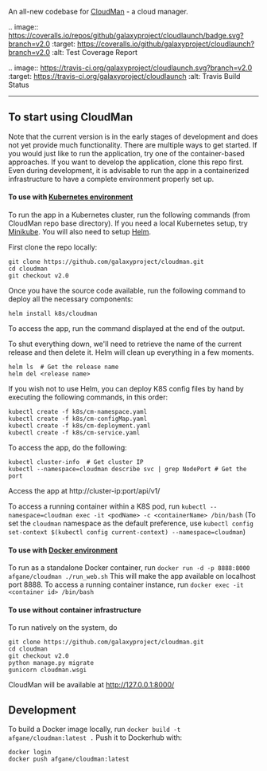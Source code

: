 An all-new codebase for [CloudMan](http://cloudman.irb.hr/) - a cloud manager.

.. image:: https://coveralls.io/repos/github/galaxyproject/cloudlaunch/badge.svg?branch=v2.0
   :target: https://coveralls.io/github/galaxyproject/cloudlaunch?branch=v2.0
   :alt: Test Coverage Report

.. image:: https://travis-ci.org/galaxyproject/cloudlaunch.svg?branch=v2.0
   :target: https://travis-ci.org/galaxyproject/cloudlaunch
   :alt: Travis Build Status

----
## To start using CloudMan

Note that the current version is in the early stages of development and does
not yet provide much functionality. There are multiple ways to get started.
If you would just like to run the application, try one of the container-based
approaches. If you want to develop the application, clone this repo first.
Even during development, it is advisable to run the app in a containerized
infrastructure to have a complete environment properly set up.

#### To use with [Kubernetes environment](http://kubernetes.io)
To run the app in a Kubernetes cluster, run the following commands (from
CloudMan repo base directory). If you need a local Kubernetes setup, try
[Minikube](https://kubernetes.io/docs/getting-started-guides/minikube). You
will also need to setup [Helm](https://docs.helm.sh/using-helm/#quick-start).

First clone the repo locally:
```
git clone https://github.com/galaxyproject/cloudman.git
cd cloudman
git checkout v2.0
```

Once you have the source code available, run the following command to deploy
all the necessary components:

```
helm install k8s/cloudman
```
To access the app, run the command displayed at the end of the output.

To shut everything down, we'll need to retrieve the name of the current release
and then delete it. Helm will clean up everything in a few moments.
```
helm ls  # Get the release name
helm del <release name>
```

If you wish not to use Helm, you can deploy K8S config files by hand by
executing the following commands, in this order:

```
kubectl create -f k8s/cm-namespace.yaml
kubectl create -f k8s/cm-configMap.yaml
kubectl create -f k8s/cm-deployment.yaml
kubectl create -f k8s/cm-service.yaml
```
To access the app, do the following:
```
kubectl cluster-info  # Get cluster IP
kubectl --namespace=cloudman describe svc | grep NodePort # Get the port
```
Access the app at http://cluster-ip:port/api/v1/

To access a running container within a K8S pod, run
`kubectl --namespace=cloudman exec -it <podName> -c <containerName> /bin/bash`
(To set the `cloudman` namespace as the default preference, use
`kubectl config set-context $(kubectl config current-context) --namespace=cloudman`)

#### To use with [Docker environment](https://docs.docker.com/engine)
To run as a standalone Docker container, run
`docker run -d -p 8888:8000 afgane/cloudman ./run_web.sh`
This will make the app available on localhost port 8888.
To access a running container instance, run
`docker exec -it <container id> /bin/bash`

#### To use without container infrastructure
To run natively on the system, do
```
git clone https://github.com/galaxyproject/cloudman.git
cd cloudman
git checkout v2.0
python manage.py migrate
gunicorn cloudman.wsgi
```
CloudMan will be available at http://127.0.0.1:8000/

## Development

To build a Docker image locally, run `docker build -t afgane/cloudman:latest .`
Push it to Dockerhub with:
```
docker login
docker push afgane/cloudman:latest
```
